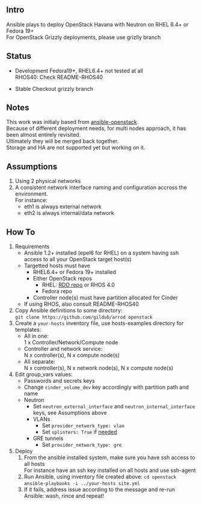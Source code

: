 Intro
-----
Ansible plays to deploy OpenStack Havana with Neutron on RHEL 6.4+ or Fedora 19+  
For OpenStack Grizzly deployments, please use grizlly branch

Status
------
* Development
  Fedora19+, RHEL6.4+ not tested at all  
  RHOS40: Check README-RHOS40

* Stable
  Checkout grizzly branch

Notes
-----
This work was initialy based from [ansible-openstack](https://github.com/ansible/ansible-redhat-openstack).  
Because of different deployment needs, for multi nodes approach, it has been almost entirely revisited.  
Ultimately they will be merged back together.  
Storage and HA are not supported yet but working on it.

Assumptions
-----------
  1. Using 2 physical networks
  2. A consistent network interface naming and configuration accross the environment.  
     For instance:
     * eth1 is always external network 
     * eth2 is always internal/data network 

How To
------
  1.  Requirements
      * Ansible 1.2+ installed (epel6 for RHEL) on a system having ssh access to all your OpenStack target host(s)
      * Targetted hosts must have
        * RHEL6.4+ or Fedora 19+ installed
        * Either OpenStack repos
          * RHEL: [RDO repo](repos.fedorapeople.org/repos/openstack/) or RHOS 4.0
          * Fedora repo
        * Controller node(s) must have partition allocated for Cinder
      * If using RHOS, also consult README-RHOS40
  2. Copy Ansible definitions to some directory:  
     `git clone https://github.com/gildub/arrod openstack`
  3. Create a `your-hosts` inventory file, use hosts-examples directory for templates:
     * All in one:  
       1 x Controller/Network/Compute node 
     * Controller and network service:  
       N x controller(s), N x compute node(s)
     * All separate:  
       N x controller(s), N x network node(s), N x compute node(s)
  4. Edit group_vars values:
     * Passwords and secrets keys
     * Change `cinder_volume_dev` key accordingly with partition path and name
     * Neutron
       * Set `neutron_external_interface` and `neutron_internal_interface` keys, see Assumptions above
       * VLANs
         * Set `provider_network_type: vlan`
         * Set `splinters: True` if [needed](https://access.redhat.com/site/articles/289823)
       * GRE tunnels
         * Set `provider_network_type: gre`
  5. Deploy
     1. From the ansible installed system, make sure you have ssh access to all hosts  
        For instance have an ssh key installed on all hosts and use ssh-agent
     2. Run Ansible, using inventory file created above:
        `cd openstack`  
        `ansible-playbooks -i ../your-hosts site.yml`
     3. If it fails, address issue according to the message and re-run Ansible: wash, rince and repeat!

